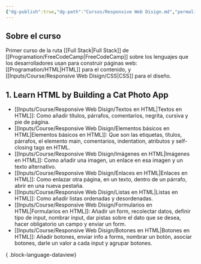 ```yaml
---
{"dg-publish":true,"dg-path":"Cursos/Responsive Web Disign.md","permalink":"/cursos/responsive-web-disign/","tags":["programation","HTML","CSS","publish"]}
---
```


## Sobre el curso
Primer curso de la ruta [[Full Stack\|Full Stack]] de [[Programation/FreeCodeCamp\|FreeCodeCamp]] sobre los lenguajes que los desarrolladores usan para construir páginas web: [[Programation/HTML\|HTML]] para el contenido, y [[Inputs/Course/Responsive Web Disign/CSS\|CSS]] para el diseño.
## 1. Learn HTML by  Building a Cat Photo App
- [[Inputs/Course/Responsive Web Disign/Textos en HTML\|Textos en HTML]]: Como añadir títulos, párrafos, comentarios, negrita, cursiva y pie de página.
- [[Inputs/Course/Responsive Web Disign/Elementos básicos en HTML\|Elementos básicos en HTML]]: Que son las etiquetas, títulos, párrafos, el elemento main, comentarios, indentation, atributos y self-closing tags en HTML.
- [[Inputs/Course/Responsive Web Disign/Imágenes en HTML\|Imágenes en HTML]]: Como añadir una imagen, un enlace en esa imagen y un texto alternativo.
- [[Inputs/Course/Responsive Web Disign/Enlaces en HTML\|Enlaces en HTML]]: Como enlazar otra página, en un texto, dentro de un párrafo, abrir en una nueva pestaña.
- [[Inputs/Course/Responsive Web Disign/Listas en HTML\|Listas en HTML]]: Como añadir listas ordenadas y desordenadas.
- [[Inputs/Course/Responsive Web Disign/Formularios en HTML\|Formularios en HTML]]: Añadir un form, recolectar datos, definir tipo de input, nombrar input, dar pistas sobre el dato que se desea, hacer obligatorio un campo y enviar un form.
- [[Inputs/Course/Responsive Web Disign/Botones en HTML\|Botones en HTML]]: Añadir botones, enviar info a forms, nombrar un botón, asociar botones, darle un valor a cada input y agrupar botones.

{ .block-language-dataview}
